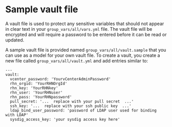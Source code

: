 # Sample vault file

A vault file is used to protect any sensitive variables that should not appear in clear text in your `group_vars/all/vars.yml` file. The vault file will be encrypted and will require a password to be entered before it can be read or updated.

A sample vault file is provided named `group_vars/all/vault.sample` that you can use as a model for your own vault file. To create a vault, you create a new file called `group_vars/all/vault.yml` and add entries similar to:

```
---
vault:
  vcenter_password: 'YourvCenterAdminPassword'
  rhn_orgid: 'YourRHNOrgId'
  rhn_key: 'YourRHNkey'
  rhn_user: 'YourRHNuser'
  rhn_pass: 'YourRHNpassword'
  pull_secret: '...  replace with your pull secret  ...'
  ssh_key: '...  replace with your ssh public key  ...'
  ldap_bind_user_password: 'password of LDAP user used for binding with LDAP'
  sysdig_access_key: 'your sysdig access key here'
```